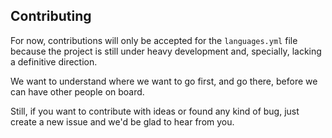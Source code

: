 ## Contributing

For now, contributions will only be accepted for the `languages.yml` file because the project is still under heavy development and, specially, lacking a definitive direction.

We want to understand where we want to go first, and go there, before we can have other people on board.

Still, if you want to contribute with ideas or found any kind of bug, just create a new issue and we'd be glad to hear from you.
